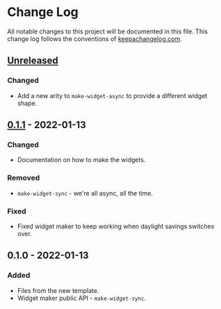 # Change Log
All notable changes to this project will be documented in this file. This change log follows the conventions of [keepachangelog.com](http://keepachangelog.com/).

## [Unreleased]
### Changed
- Add a new arity to `make-widget-async` to provide a different widget shape.

## [0.1.1] - 2022-01-13
### Changed
- Documentation on how to make the widgets.

### Removed
- `make-widget-sync` - we're all async, all the time.

### Fixed
- Fixed widget maker to keep working when daylight savings switches over.

## 0.1.0 - 2022-01-13
### Added
- Files from the new template.
- Widget maker public API - `make-widget-sync`.

[Unreleased]: https://github.com/caesarhu/math-tools/compare/0.1.1...HEAD
[0.1.1]: https://github.com/caesarhu/math-tools/compare/0.1.0...0.1.1
